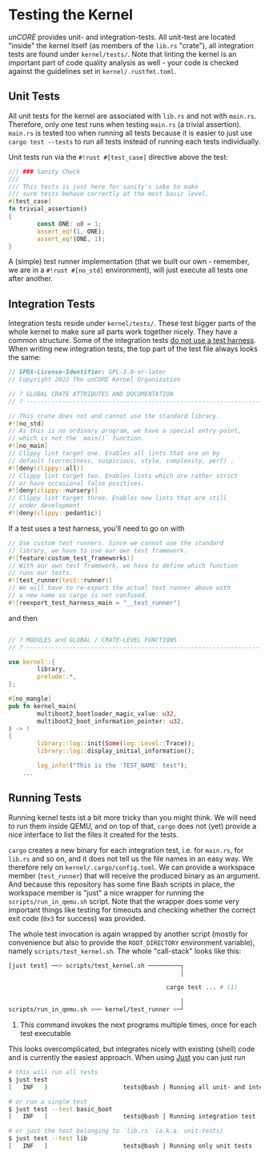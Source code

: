 # Testing the Kernel

_unCORE_ provides unit- and integration-tests. All unit-test are located "inside" the kernel itself (as members of the `lib.rs` "crate"), all integration tests are found under `kernel/tests/`. Note that linting the kernel is an important part of code quality analysis as well - your code is checked against the guidelines set in `kernel/.rustfmt.toml`.

## Unit Tests

All unit tests for the kernel are associated with `lib.rs` and not with `main.rs`. Therefore, only one test runs when testing `main.rs` (a trivial assertion). `main.rs` is tested too when running all tests because it is easier to just use `cargo test --tests` to run all tests instead of running each tests individually.

Unit tests run via the `#!rust #[test_case]` directive above the test:

``` RUST
/// ### Sanity Check
///
/// This tests is just here for sanity's sake to make
/// sure tests behave correctly at the most basic level.
#[test_case]
fn trivial_assertion()
{
        const ONE: u8 = 1;
        assert_eq!(1, ONE);
        assert_eq!(ONE, 1);
}
```

A (simple) test runner implementation (that we built our own - remember, we are in a `#!rust #[no_std]` environment), will just execute all tests one after another.

## Integration Tests

Integration tests reside under `kernel/tests/`. These test bigger parts of the whole kernel to make sure all parts work together nicely. They have a common structure. Some of the integration tests [do not use a test harness][cargo-tests]. When writing new integration tests, the top part of the test file always looks the same:

``` RUST
// SPDX-License-Identifier: GPL-3.0-or-later
// Copyright 2022 The unCORE Kernel Organization

// ? GLOBAL CRATE ATTRIBUTES AND DOCUMENTATION
// ? ---------------------------------------------------------------------

// This crate does not and cannot use the standard library.
#![no_std]
// As this is no ordinary program, we have a special entry-point,
// which is not the `main()` function.
#![no_main]
// Clippy lint target one. Enables all lints that are on by
// default (correctness, suspicious, style, complexity, perf) .
#![deny(clippy::all)]
// Clippy lint target two. Enables lints which are rather strict
// or have occasional false positives.
#![deny(clippy::nursery)]
// Clippy lint target three. Enables new lints that are still
// under development
#![deny(clippy::pedantic)]
```

If a test uses a test harness, you'll need to go on with

``` RUST
// Use custom test runners. Since we cannot use the standard
// library, we have to use our own test framework.
#![feature(custom_test_frameworks)]
// With our own test framework, we have to define which function
// runs our tests.
#![test_runner(test::runner)]
// We will have to re-export the actual test runner above with
// a new name so cargo is not confused.
#![reexport_test_harness_main = "__test_runner"]
```

and then

``` RUST

// ? MODULES and GLOBAL / CRATE-LEVEL FUNCTIONS
// ? ---------------------------------------------------------------------

use kernel::{
        library,
        prelude::*,
};

#[no_mangle]
pub fn kernel_main(
        multiboot2_bootloader_magic_value: u32,
        multiboot2_boot_information_pointer: u32,
) -> !
{
        library::log::init(Some(log::Level::Trace));
        library::log::display_initial_information();

        log_info!("This is the 'TEST_NAME' test");
    ...
```

## Running Tests

Running kernel tests ist a bit more tricky than you might think. We will need to run them inside QEMU, and on top of that, `cargo` does not (yet) provide a nice interface to list the files it created for the tests.

`cargo` creates a new binary for each integration test, i.e. for `main.rs`, for `lib.rs` and so on, and it does not tell us the file names in an easy way. We therefore rely on `kernel/.cargo/config.toml`. We can provide a workspace member (`test_runner`) that will receive the produced binary as an argument. And because this repository has some fine Bash scripts in place, the workspace member is "just" a nice wrapper for running the `scripts/run_in_qemu.sh` script. Note that the wrapper does some very important things like testing for timeouts and checking whether the correct exit code (`0x3` for success) was provided.

The whole test invocation is again wrapped by another script (mostly for convenience but also to provide the `ROOT_DIRECTORY` environment variable), namely `scripts/test_kernel.sh`. The whole "call-stack" looks like this:

``` BASH
[just test] ──> scripts/test_kernel.sh ─────────┐
                                                │

                                            cargo test ... # (1)

                                                │
scripts/run_in_qemu.sh <── kernel/test_runner <─┘
```

1. This command invokes the next programs multiple times, once for each test executable

This looks overcomplicated, but integrates nicely with existing (shell) code and is currently the easiest approach. When using [Just] you can just run

``` BASH
# this will run all tests
$ just test
[   INF   ]                     tests@bash | Running all unit- and integration tests

# or run a single test
$ just test --test basic_boot
[   INF   ]                     tests@bash | Running integration test 'basic_boot'

# or just the test belonging to `lib.rs` (a.k.a. unit-tests)
$ just test --test lib
[   INF   ]                     tests@bash | Running only unit tests
```

[//]: # (Links)

[Just]: https://github.com/casey/just
[cargo-tests]: https://doc.rust-lang.org/cargo/commands/cargo-test.html
